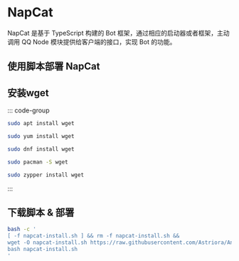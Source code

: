 # NapCat
NapCat 是基于 TypeScript 构建的 Bot 框架，通过相应的启动器或者框架，主动调用 QQ Node 模块提供给客户端的接口，实现 Bot 的功能。

## 使用脚本部署 NapCat

## 安装wget

::: code-group

```bash [apt]
sudo apt install wget
```

```bash [yum]
sudo yum install wget
```

```bash [dnf]
sudo dnf install wget
```

```bash [pacman]
sudo pacman -S wget
```

```bash [zypper]
sudo zypper install wget
```
:::


## 下载脚本 & 部署

```bash
bash -c '
[ -f napcat-install.sh ] && rm -f napcat-install.sh &&
wget -O napcat-install.sh https://raw.githubusercontent.com/Astriora/Antlia/refs/heads/main/Script/NapCat/install.sh &&
bash napcat-install.sh
'

```